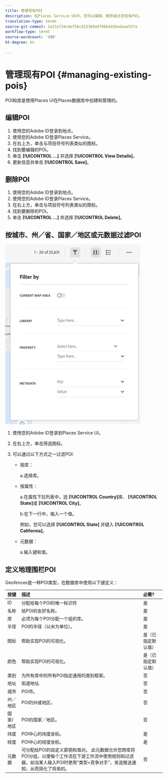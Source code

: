 ```yaml
---
title: 管理现有POI
description: 在Places Service UI中，您可以编辑、删除或过滤现有POI。
translation-type: tm+mt
source-git-commit: 5a21e734c0ef56c815389a9f08b445bedaae557a
workflow-type: tm+mt
source-wordcount: '398'
ht-degree: 6%

---
```



# 管理现有POI {#managing-existing-pois}

POI和库是使用Places UI在Places数据库中创建和管理的。

## 编辑POI

1. 使用您的Adobe ID登录到地点。
1. 使用您的Adobe ID登录Places Service。
1. 在右上方，单击与项目符号列表类似的图标。
1. 找到要编辑的POI。
1. 单击 **[!UICONTROL ...]** 并选择 **[!UICONTROL View Details]**。
1. 更新信息并单击 **[!UICONTROL Save]**。

## 删除POI

1. 使用您的Adobe ID登录到地点。
1. 使用您的Adobe ID登录Places Service。
1. 在右上方，单击与项目符号列表类似的图标。
1. 找到要删除的POI。
1. 单击 **[!UICONTROL ...]** 并选择 **[!UICONTROL Delete]**。

## 按城市、州／省、国家／地区或元数据过滤POI

![筛选POI](/help/assets/filter_poi.png)

1. 使用您的Adobe ID登录到Places Service UI。
1. 在右上方，单击筛选图标。
1. 可以通过以下方式之一过滤POI:

   * 按库：

      a.选择库。

   * 按属性：

      a.在属性下拉列表中，选 **[!UICONTROL Country]**&#x200B;择、 **[!UICONTROL State]**&#x200B;或 **[!UICONTROL City]**。

      b.在下一行中，输入一个值。

      例如，您可以选择 **[!UICONTROL State]** 并键入 **[!UICONTROL California]**。

   * 元数据：

      a.输入键和值。

## 定义地理围栏POI

Geofences是一种POI类型，在数据库中使用以下键定义：

| 按键 | 描述 | 必需? |
| :--- | :--- | :--- |
| ID | 分配给每个POI的唯一标识符 | 是 |
| 名称 | 给POI的友好名称。 | 是 |
| 库 | 必须为每个POI分配一个组织库。 | 是 |
| 半径 | POI的半径（以米为单位）。 | 是 |
| 图标 | 帮助实现POI的可视化。 | 是（已指定默认值） |
| 颜色 | 帮助实现POI的可视化。 | 是（已指定默认值） |
| 类别 | 为所有库中的所有POI指定通用的类别框架。 | 否 |
| 地址 | 街道地址. | 否 |
| 城市 | POI市。 | 否 |
| 州／地区 | POI的州或地区。 | 否 |
| 国家/地区 | POI的国家／地区。 | 否 |
| 纬度 | POI中心的纬度坐标。 | 是 |
| 经度 | POI中心的经度坐标。 | 是 |
| 元数据 | 可分配给POI的自定义密钥和值对。 此元数据允许您跨库将POI分组，以便每个工作流在下游工作流中使用规则和过滤器，如当某人输入POI时使用“类型=竞争对手”，发送推送通知，从而简化了将来的。 | 否 |
